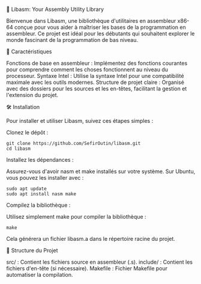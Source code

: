 🔧 Libasm: Your Assembly Utility Library

Bienvenue dans Libasm, une bibliothèque d'utilitaires en assembleur x86-64 conçue pour vous aider à maîtriser les bases de la programmation en assembleur.
Ce projet est idéal pour les débutants qui souhaitent explorer le monde fascinant de la programmation de bas niveau.

🌟 Caractéristiques

  Fonctions de base en assembleur : Implémentez des fonctions courantes pour comprendre comment les choses fonctionnent au niveau du processeur.
  Syntaxe Intel : Utilise la syntaxe Intel pour une compatibilité maximale avec les outils modernes.
  Structure de projet claire : Organisé avec des dossiers pour les sources et les en-têtes, facilitant la gestion et l'extension du projet.

🛠️ Installation

  Pour installer et utiliser Libasm, suivez ces étapes simples :

Clonez le dépôt :

	git clone https://github.com/SefirOutin/libasm.git
	cd libasm

  Installez les dépendances :

Assurez-vous d'avoir nasm et make installés sur votre système. Sur Ubuntu, vous pouvez les installer avec :

	sudo apt update
	sudo apt install nasm make

Compilez la bibliothèque :

Utilisez simplement make pour compiler la bibliothèque :

	make

  Cela générera un fichier libasm.a dans le répertoire racine du projet.

📂 Structure du Projet

  src/ : Contient les fichiers source en assembleur (.s).
  include/ : Contient les fichiers d'en-tête (si nécessaire).
  Makefile : Fichier Makefile pour automatiser la compilation.
